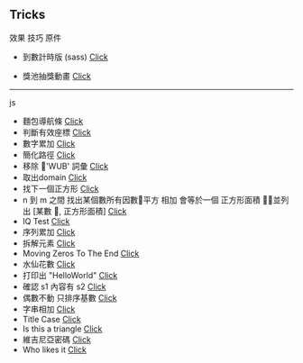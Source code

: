 ## Tricks
效果 技巧 原件

- 到數計時版 (sass)
    [Click](https://kenyeh.github.io/collection/tricks/dashboard-countdown)

- 獎池抽獎動畫
    [Click](https://kenyeh.github.io/collection/tricks/draw-prize-pool)

---
js

- 麵包導航條
    [Click](https://kenyeh.github.io/collection/tricks/BreadcrumbGenerator)
- 判斷有效座標
    [Click](https://kenyeh.github.io/collection/tricks/CoordinatesValidator)
- 數字累加
    [Click](https://kenyeh.github.io/collection/tricks/digitalAdd)
- 簡化路徑
    [Click](https://kenyeh.github.io/collection/tricks/dirReduc)
- 移除 'WUB' 詞彙
    [Click](https://kenyeh.github.io/collection/tricks/Dubstep)
- 取出domain
    [Click](https://kenyeh.github.io/collection/tricks/ExtractDomainName)
- 找下一個正方形
    [Click](https://kenyeh.github.io/collection/tricks/findNextSquare)
- n 到 m 之間 找出某個數所有因數平方 相加 會等於一個 正方形面積 並列出 [某數 , 正方形面積]
    [Click](https://kenyeh.github.io/collection/tricks/Integers_one)
- IQ Test
    [Click](https://kenyeh.github.io/collection/tricks/iqTest)
- 序列累加
    [Click](https://kenyeh.github.io/collection/tricks/MaximumSubarraySum)
- 拆解元素
    [Click](https://kenyeh.github.io/collection/tricks/MoleculeToAtoms)
- Moving Zeros To The End
    [Click](https://kenyeh.github.io/collection/tricks/MovingZeros)
- 水仙花數
    [Click](https://kenyeh.github.io/collection/tricks/NarcissisticNumber)
- 打印出 "HelloWorld"
    [Click](https://kenyeh.github.io/collection/tricks/printHelloWorld)
- 確認 s1 內容有 s2
    [Click](https://kenyeh.github.io/collection/tricks/Scramblies)
- 偶數不動 只排序基數
    [Click](https://kenyeh.github.io/collection/tricks/sortTheOdd)
- 字串相加
    [Click](https://kenyeh.github.io/collection/tricks/SumStrings)
- Title Case
    [Click](https://kenyeh.github.io/collection/tricks/TitleCase)
- Is this a triangle
    [Click](https://kenyeh.github.io/collection/tricks/triangle)
- 維吉尼亞密碼
    [Click](https://kenyeh.github.io/collection/tricks/VigenCipher)
- Who likes it
    [Click](https://kenyeh.github.io/collection/tricks/whoLikesIt)